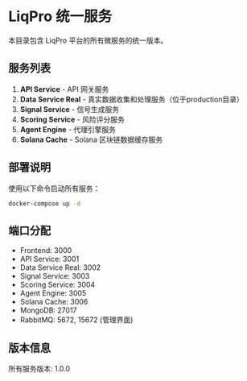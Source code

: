 # LiqPro 统一服务

本目录包含 LiqPro 平台的所有微服务的统一版本。

## 服务列表

1. **API Service** - API 网关服务
2. **Data Service Real** - 真实数据收集和处理服务（位于production目录）
3. **Signal Service** - 信号生成服务
4. **Scoring Service** - 风险评分服务
5. **Agent Engine** - 代理引擎服务
6. **Solana Cache** - Solana 区块链数据缓存服务

## 部署说明

使用以下命令启动所有服务：

```bash
docker-compose up -d
```

## 端口分配

- Frontend: 3000
- API Service: 3001
- Data Service Real: 3002
- Signal Service: 3003
- Scoring Service: 3004
- Agent Engine: 3005
- Solana Cache: 3006
- MongoDB: 27017
- RabbitMQ: 5672, 15672 (管理界面)

## 版本信息

所有服务版本: 1.0.0

